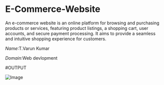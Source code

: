 # E-Commerce-Website
An e-commerce website is an online platform for browsing and purchasing products or services, featuring product listings, a shopping cart, user accounts, and secure payment processing. It aims to provide a seamless and intuitive shopping experience for customers.

*Name*:T.Varun Kumar

*Domain*:Web devlopment




#OUTPUT

![Image](https://github.com/user-attachments/assets/46b1f232-762f-4691-8f3d-637a39245716)
